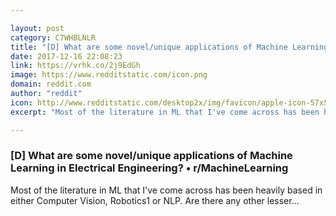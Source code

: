```yaml
---

layout: post
category: C7WHBLNLR
title: "[D] What are some novel/unique applications of Machine Learning in Electrical Engineering? • r/MachineLearning"
date: 2017-12-16 22:08:23
link: https://vrhk.co/2j9EdGh
image: https://www.redditstatic.com/icon.png
domain: reddit.com
author: "reddit"
icon: http://www.redditstatic.com/desktop2x/img/favicon/apple-icon-57x57.png
excerpt: "Most of the literature in ML that I've come across has been heavily based in either Computer Vision, Robotics1 or NLP. Are there any other lesser..."

---
```


### [D] What are some novel/unique applications of Machine Learning in Electrical Engineering? • r/MachineLearning

Most of the literature in ML that I've come across has been heavily based in either Computer Vision, Robotics1 or NLP. Are there any other lesser...